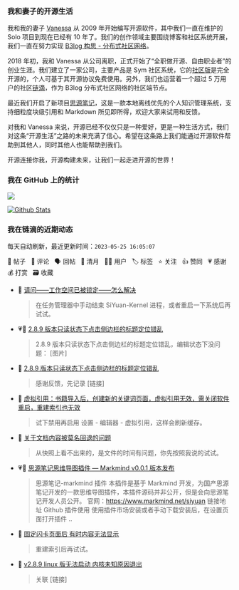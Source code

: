 ### 我和妻子的开源生活

我和我的妻子 [Vanessa](https://github.com/Vanessa219) 从 2009 年开始编写开源软件，其中我们一直在维护的 Solo 项目到现在已经有 10 年了。我们的创作领域主要围绕博客和社区系统开展，我们一直在努力实现 [B3log 构思 - 分布式社区网络](https://ld246.com/article/1546941897596)。

2018 年初，我和 Vanessa 从公司离职，正式开始了“全职做开源、自由职业者”的创业生涯。我们建立了一家公司，主要产品是 Sym 社区系统，它的[社区版](https://github.com/88250/symphony)是完全开源的，个人可基于其开源协议免费使用。另外，我们也运营着一个超过 5 万用户的社区[链滴](https://ld246.com)，作为 B3log 分布式社区网络的社区端节点。

最近我们开启了新项目[思源笔记](https://github.com/siyuan-note/siyuan)，这是一款本地离线优先的个人知识管理系统，支持细粒度块级引用和 Markdown 所见即所得，欢迎大家来试用和反馈。

对我和 Vanessa 来说，开源已经不仅仅只是一种爱好，更是一种生活方式，我们对这条“开源生活”之路的未来充满了信心。希望在这条路上我们能通过开源软件帮助到其他人，同时其他人也能帮助到我们。

开源连接你我，开源构建未来，让我们一起走进开源的世界！

### 我在 GitHub 上的统计

<a title="Hits" target="_blank" href="https://github.com/88250/88250"><img src="https://hits.b3log.org/88250/88250.svg"></a>

[![Github Stats](https://github-readme-stats.vercel.app/api?username=88250&theme=tokyonight&show_icons=true)](https://github.com/88250)

<!--events start -->

### 我在链滴的近期动态

每天自动刷新，最近更新时间：`2023-05-25 16:05:07`

📝 帖子 &nbsp; 💬 评论 &nbsp; 🗣 回帖 &nbsp; 🌙 清月 &nbsp; 👨‍💻 用户 &nbsp; 🏷️ 标签 &nbsp; ⭐️ 关注 &nbsp; 👍 赞同 &nbsp; 💗 感谢 &nbsp; 💰 打赏 &nbsp; 🗃 收藏

* 💬 [请问——工作空间已被锁定——怎么解决](https://ld246.com/article/1684983813439/comment/1684985595244#comments)

  > 在任务管理器中手动结束 SiYuan-Kernel 进程，或者重启一下系统后再试试。
* 💗📝 [2.8.9 版本只读状态下点击侧边栏的标题定位错乱](https://ld246.com/article/1684902480016)

  > 2.8.9 版本只读状态下点击侧边栏的标题定位错乱，编辑状态下没问题： [图片]
* 💬 [2.8.9 版本只读状态下点击侧边栏的标题定位错乱](https://ld246.com/article/1684902480016/comment/1684974836406#comments)

  > 感谢反馈，先记录 [链接]
* 💬 [虚拟引用：书籍导入后，创建新的关键词页面，虚拟引用无效，需关闭软件重启，重建索引也无效](https://ld246.com/article/1684944086513/comment/1684973735480#comments)

  > 试下禁用再启用 设置 - 编辑器 - 虚拟引用，这样会刷新缓存。
* 💬 [关于文档内容被莫名回退的问题](https://ld246.com/article/1684729175906/comment/1684923354057#comments)

  > 从快照上看不出来的，是文件的时间有问题，你先按照我说的试试。
* 💗📝 [思源笔记思维导图插件 — Markmind v0.0.1 版本发布](https://ld246.com/article/1684911963903)

  > 思源笔记-markmind 插件 本插件是基于 Markmind 开发，为国产思源笔记开发的一款思维导图插件，本插件源码并非公开，但是会向思源笔记开发人员公开。 官网：https://www.markmind.net/siyuan 链接地址 Github 插件使用 使用插件市场安装或者手动下载安装后，在设置页面打开插件 ..
* 💬 [固定闪卡页面后 有时内容无法显示](https://ld246.com/article/1684729568716/comment/1684895182878#comments)

  > 重建索引后再试试。
* 💬 [v2.8.9 linux 版无法启动 内核未知原因退出](https://ld246.com/article/1684827108995/comment/1684847565944#comments)

  > 关联 [链接]


<!--events end -->
